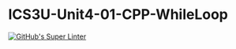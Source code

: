 # ICS3U-Unit4-01-CPP-WhileLoop

[![GitHub's Super Linter](https://github.com/dbcalitis/ICS3U-Unit4-01-CPP-WhileLoop/workflows/GitHub's%20Super%20Linter/badge.svg)](https://github.com/dbcalitis/ICS3U-Unit4-01-CPP-WhileLoop/actions)
